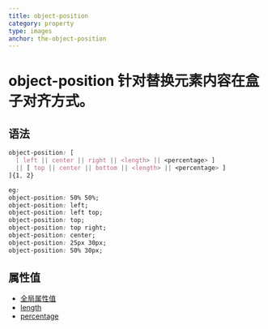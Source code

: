 ```yaml
---
title: object-position
category: property
type: images
anchor: the-object-position
---
```


# object-position 针对替换元素内容在盒子对齐方式。

## 语法

```css
object-position: [
  [ left || center || right || <length> || <percentage> ]
  || [ top || center || bottom || <length> || <percentage> ]
]{1, 2}

eg:
object-position: 50% 50%;
object-position: left;
object-position: left top;
object-position: top;
object-position: top right;
object-position: center;
object-position: 25px 30px;
object-position: 50% 30px;
```

## 属性值

* [全局属性值](/front-end/CSS/values#anchor-值类型)
* [length](/front-end/CSS/values#anchor-值类型)
* [percentage](/front-end/CSS/values#anchor-值类型)
